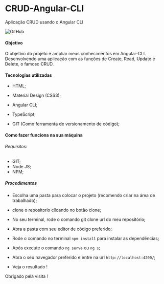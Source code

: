 # CRUD-Angular-CLI
Aplicação CRUD usando o Angular CLI

![GitHub](https://img.shields.io/github/license/Ivan-Vidal/CRUD-Angular-CLI)

#### Objetivo
O objetivo do projeto é ampliar meus conhecimentos em Angular-CLI. Desenvolvendo uma aplicação com as funções de Create, Read, Update e Delete, o famoso CRUD.



#### Tecnologias utilizadas

- HTML;

- Material Design (CSS3);

- Angular CLI;

- TypeScript;

- GIT (Como ferramenta de versionamento de código);


#### Como fazer funciona na sua máquina


###### Requisitos:

- GIT;
- Node JS;
- NPM;

##### Procedimentos

- Escolha uma pasta para colocar o projeto (recomendo criar na área de trabalhado);

- clone o repositorio clicando no botão clone;

- No seu terminal, rode o comando git clone url do meu repositório;

- Abra a pasta com seu editor de código preferido;

- Rode o comando no terminal `npm install` para instalar as dependências;

- Após execute o comando `ng serve` ou `ng s`;

- Abra o seu navegador preferido e entre na url `http://localhost:4200/`;

- Veja o resultado !



Obrigado pela visita !
